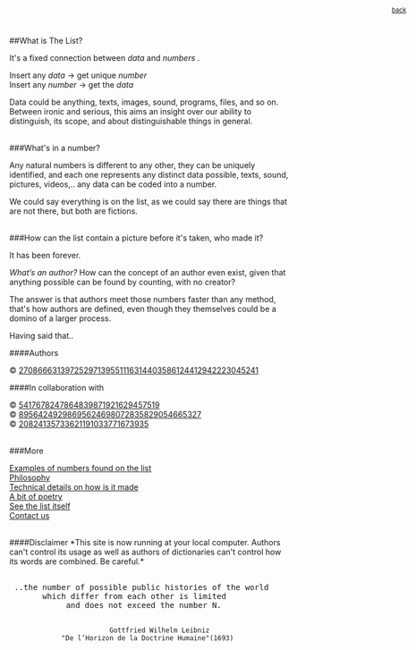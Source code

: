 <div style="position: fixed; top: 1em; right: 2em; text-align:right; font-size:.8em;">
<a href="javascript:history.back();" class="linkMyPages" title="&#8469;">back</a></div>
</div>

<link rel="shortcut icon" href="img/favicon.ico"/>        
<link href="css/theliststyle.css" rel="stylesheet" type="text/css">

<link href="http://fonts.googleapis.com/css?family=Open+Sans:400italic,400,700|Merriweather:400,300,300italic,700,700italic,400italic" rel="stylesheet" type="text/css"/>
   

##What is The List? 

It's a fixed connection between *data* and *numbers* .

Insert any *data* &#8594; get unique *number*  
Insert any *number* &#8594; get the *data*

Data could be anything, texts, images, sound, programs, files, and so on. Between ironic and serious, this aims an insight over our ability to distinguish, its scope, and about distinguishable things in general. 


<br>
###What's in a number? 

Any natural numbers is different to any other, they can be uniquely identified, and each one represents any distinct data possible, texts, sound, pictures, videos,.. any data can be coded into a number.

We could say everything is on the list, as we could say there are things that are not there, but both are fictions.

<br>
###How can the list contain a picture before it's taken, who made it?

It has been forever.

*What’s an author?* How can the concept of an author even exist, given that anything possible can be found by counting, with no creator?  
   
The answer is that authors meet those numbers faster than any method, that's how authors are defined, even though they themselves could be a domino of a larger process.

Having said that..

####Authors


© [27086663139725297139551116314403586124412942223045241](./index.html?id=27086663139725297139551116314403586124412942223045241 "27086663139725297139551116314403586124412942223045241")

####In collaboration with 
  
© [5417678247864839871921629457519](./index.html?id=5417678247864839871921629457519 "5417678247864839871921629457519")  
© [89564249298695624698072835829054665327](./index.html?id=89564249298695624698072835829054665327)  
© [20824135733621191033771673935](./index.html?id=20824135733621191033771673935 "20824135733621191033771673935")


  
<br>
###More

 [Examples of numbers found on the list](./examples.html)  
 [Philosophy](./morephilostuff.html)  
 [Technical details on how is it made](./technicalities.html)  
 [A bit of poetry](./readme.html)  
 [See the list itself](./nav.html)  
 [Contact us](./index.html?id=152575330250725041842718167543100159816576490762093)


<br>
####Disclaimer    
*This site is now running at your local computer.  Authors can't control its usage as well as authors of dictionaries can't control how its words are combined. Be careful.*



<br>
<pre>	
 ..the number of possible public histories of the world
       which differ from each other is limited
            and does not exceed the number N.



                             Gottfried Wilhelm Leibniz 
                 "De l’Horizon de la Doctrine Humaine"(1693)     

</pre>    

<br><br><br><br><br>